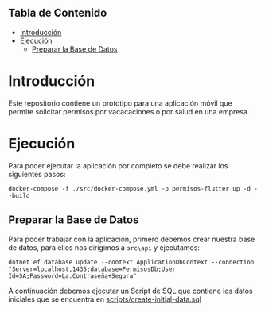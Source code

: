 ## Tabla de Contenido
- [Introducción](#introducción)
- [Ejecución](#ejecución)
  - [Preparar la Base de Datos](#preparar-la-base-de-datos)

# Introducción

Este repositorio contiene un prototipo para una aplicación móvil que permite solicitar permisos por vacacaciones o por salud en una empresa.

# Ejecución

Para poder ejecutar la aplicación por completo se debe realizar los siguientes pasos:

```
docker-compose -f ./src/docker-compose.yml -p permisos-flutter up -d --build
```

## Preparar la Base de Datos

Para poder trabajar con la aplicación, primero debemos crear nuestra base de datos, para ellos nos dirigimos a `src\api` y ejecutamos:

```
dotnet ef database update --context ApplicationDbContext --connection "Server=localhost,1435;database=PermisosDb;User Id=SA;Password=La.Contraseña+Segura"
```

A continuación debemos ejecutar un Script de SQL que contiene los datos iniciales que se encuentra en [scripts/create-initial-data.sql](scripts/create-initial-data.sql)
